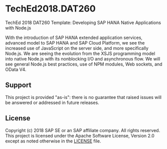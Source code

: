 # TechEd2018.DAT260
TechEd 2018 DAT260 Template: Developing SAP HANA Native Applications with Node.js

With the introduction of SAP HANA extended application services, advanced model to SAP HANA and SAP Cloud Platform, we see the increased use of JavaScript on the server side, and more specifically Node.js. We are seeing the evolution from the XSJS programming model into native Node.js with its nonblocking I/O and asynchronous flow. We will see general Node.js best practices, use of NPM modules, Web sockets, and OData V4.

## Support
This project is provided "as-is": there is no guarantee that raised issues will be answered or addressed in future releases.

## License

Copyright (c) 2018 SAP SE or an SAP affiliate company. All rights reserved.
This project is licensed under the Apache Software License, Version 2.0 except as noted otherwise in the [LICENSE](LICENSE) file.

